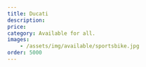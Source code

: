 ```yaml
---
title: Ducati
description: 
price: 
category: Available for all.
images: 
    - /assets/img/available/sportsbike.jpg
order: 5000
---
```

